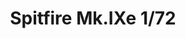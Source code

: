 ---
title: "Spitfire Mk.IXe  1/72"
price: 1650.00 
desc: "PROFIPACK, Spitfire Mk.IXe  1/72, razmera: 1/72"
img_path: "/assets/img/70123.jpg"
brand: AMMO
available: true
special_offer: false
new: false
soon: false
cat: "Plasticne-Makete"
subcat: "PM-EDUARD"
subsubcat: ""
---
